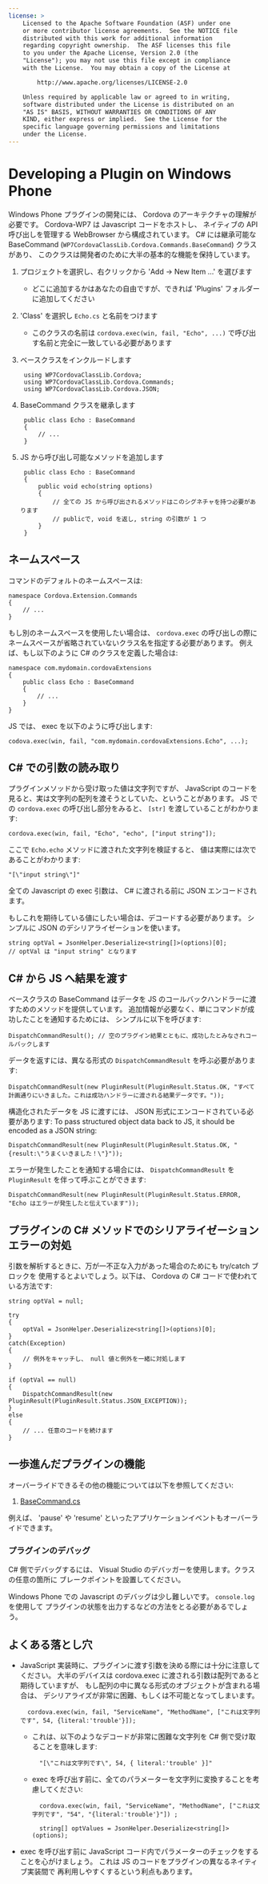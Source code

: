 ```yaml
---
license: >
    Licensed to the Apache Software Foundation (ASF) under one
    or more contributor license agreements.  See the NOTICE file
    distributed with this work for additional information
    regarding copyright ownership.  The ASF licenses this file
    to you under the Apache License, Version 2.0 (the
    "License"); you may not use this file except in compliance
    with the License.  You may obtain a copy of the License at

        http://www.apache.org/licenses/LICENSE-2.0

    Unless required by applicable law or agreed to in writing,
    software distributed under the License is distributed on an
    "AS IS" BASIS, WITHOUT WARRANTIES OR CONDITIONS OF ANY
    KIND, either express or implied.  See the License for the
    specific language governing permissions and limitations
    under the License.
---
```


Developing a Plugin on Windows Phone
====================================

Windows Phone プラグインの開発には、 Cordova のアーキテクチャの理解が必要です。
Cordova-WP7 は Javascript コードをホストし、
ネイティブの API 呼び出しを管理する WebBrowser から構成されています。
C# には継承可能な BaseCommand (`WP7CordovaClassLib.Cordova.Commands.BaseCommand`) クラスがあり、
このクラスは開発者のために大半の基本的な機能を保持しています。

1. プロジェクトを選択し、右クリックから 'Add -> New Item ...' を選びます
    - どこに追加するかはあなたの自由ですが、できれば 'Plugins' フォルダーに追加してください
2. 'Class' を選択し `Echo.cs` と名前をつけます
    - このクラスの名前は `cordova.exec(win, fail, "Echo", ...)` で呼び出す名前と完全に一致している必要があります
3. ベースクラスをインクルードします

        using WP7CordovaClassLib.Cordova;
        using WP7CordovaClassLib.Cordova.Commands;
        using WP7CordovaClassLib.Cordova.JSON;

4. BaseCommand クラスを継承します

        public class Echo : BaseCommand
        {
            // ...
        }

5. JS から呼び出し可能なメソッドを追加します

        public class Echo : BaseCommand
        {
            public void echo(string options)
            {
                // 全ての JS から呼び出されるメソッドはこのシグネチャを持つ必要があります
                // publicで, void を返し, string の引数が 1 つ
            }
        }

ネームスペース
----------

コマンドのデフォルトのネームスペースは:

    namespace Cordova.Extension.Commands
    {
        // ...
    }

もし別のネームスペースを使用したい場合は、 `cordova.exec` の呼び出しの際にネームスペースが省略されていないクラス名を指定する必要があります。
例えば、もし以下のように C# のクラスを定義した場合は:

    namespace com.mydomain.cordovaExtensions
    {
        public class Echo : BaseCommand
        {
            // ...
        }
    }

JS では、 exec を以下のように呼び出します:

    codova.exec(win, fail, "com.mydomain.cordovaExtensions.Echo", ...);

C# での引数の読み取り
----------------------------------

プラグインメソッドから受け取った値は文字列ですが、
JavaScript のコードを見ると、実は文字列の配列を渡そうとしていた、ということがあります。
JS での `cordova.exec` の呼び出し部分をみると、 `[str]` を渡していることがわかります:

    cordova.exec(win, fail, "Echo", "echo", ["input string"]);

ここで `Echo.echo` メソッドに渡された文字列を検証すると、
値は実際には次であることがわかります:

    "[\"input string\"]"

全ての Javascript の exec 引数は、 C# に渡される前に JSON エンコードされます。

もしこれを期待している値にしたい場合は、デコードする必要があります。
シンプルに JSON のデシリアライゼーションを使います。

    string optVal = JsonHelper.Deserialize<string[]>(options)[0];
    // optVal は "input string" となります

C# から JS へ結果を渡す
-----------------------------

ベースクラスの BaseCommand はデータを JS のコールバックハンドラーに渡すためのメソッドを提供しています。
追加情報が必要なく、単にコマンドが成功したことを通知するためには、
シンプルに以下を呼びます:

    DispatchCommandResult(); // 空のプラグイン結果とともに、成功したとみなされコールバックします

データを返すには、異なる形式の `DispatchCommandResult` を呼ぶ必要があります:

    DispatchCommandResult(new PluginResult(PluginResult.Status.OK, "すべて計画通りにいきました。これは成功ハンドラーに渡される結果データです。"));

構造化されたデータを JS に渡すには、 JSON 形式にエンコードされている必要があります:
To pass structured object data back to JS, it should be encoded as a JSON string:

    DispatchCommandResult(new PluginResult(PluginResult.Status.OK, "{result:\"うまくいきました！\"}"));

エラーが発生したことを通知する場合には、 `DispatchCommandResult` を `PluginResult` を伴って呼ぶことができます:

    DispatchCommandResult(new PluginResult(PluginResult.Status.ERROR, "Echo はエラーが発生したと伝えています"));

プラグインの C# メソッドでのシリアライゼーションエラーの対処
--------------------------------------------------------

引数を解析するときに、万が一不正な入力があった場合のためにも try/catch ブロックを
使用するとよいでしょう。以下は、 Cordova の C# コードで使われている方法です:

    string optVal = null;

    try 
    {
        optVal = JsonHelper.Deserialize<string[]>(options)[0];
    }
    catch(Exception)
    {
        // 例外をキャッチし、 null 値と例外を一緒に対処します
    }

    if (optVal == null)
    {
        DispatchCommandResult(new PluginResult(PluginResult.Status.JSON_EXCEPTION));
    }
    else
    {
        // ... 任意のコードを続けます
    }

一歩進んだプラグインの機能
-----------------------------

オーバーライドできるその他の機能については以下を参照してください:

1. [BaseCommand.cs](https://github.com/apache/incubator-cordova-wp7/blob/master/templates/standalone/cordovalib/Commands/BaseCommand.cs)

例えば、 'pause' や 'resume' といったアプリケーションイベントもオーバーライドできます。

### プラグインのデバッグ

C# 側でデバッグするには、 Visual Studio のデバッガーを使用します。クラスの任意の箇所に
ブレークポイントを設置してください。

Windows Phone での Javascript のデバッグは少し難しいです。 `console.log` を使用して
プラグインの状態を出力するなどの方法をとる必要があるでしょう。

よくある落とし穴
---------------

- JavaScript 実装時に、プラグインに渡す引数を決める際には十分に注意してください。
  大半のデバイスは cordova.exec に渡される引数は配列であると期待していますが、
  もし配列の中に異なる形式のオブジェクトが含まれる場合は、
  デシリアライズが非常に困難、もしくは不可能となってしまいます。

        cordova.exec(win, fail, "ServiceName", "MethodName", ["これは文字列です", 54, {literal:'trouble'}]);

    - これは、以下のようなデコードが非常に困難な文字列を C# 側で受け取ることを意味します:

            "[\"これは文字列です\", 54, { literal:'trouble' }]"

    - exec を呼び出す前に、全てのパラメーターを文字列に変換することを考慮してください:

            cordova.exec(win, fail, "ServiceName", "MethodName", ["これは文字列です", "54", "{literal:'trouble'}"])	;

            string[] optValues = JsonHelper.Deserialize<string[]>(options);

- exec を呼び出す前に JavaScript コード内でパラメーターのチェックをすることを心がけましょう。
  これは JS のコードをプラグインの異なるネイティブ実装間で
  再利用しやすくするという利点もあります。

